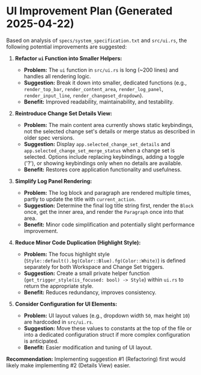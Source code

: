 # UI Improvement Plan (Generated 2025-04-22)

Based on analysis of `specs/system_specification.txt` and `src/ui.rs`, the
following potential improvements are suggested:

1. **Refactor `ui` Function into Smaller Helpers:**
   - **Problem:** The `ui` function in `src/ui.rs` is long (~200 lines) and
     handles all rendering logic.
   - **Suggestion:** Break it down into smaller, dedicated functions (e.g.,
     `render_top_bar`, `render_content_area`, `render_log_panel`,
     `render_input_line`, `render_changeset_dropdown`).
   - **Benefit:** Improved readability, maintainability, and testability.

2. **Reintroduce Change Set Details View:**
   - **Problem:** The main content area currently shows static keybindings, not
     the selected change set's details or merge status as described in older
     spec versions.
   - **Suggestion:** Display `app.selected_change_set_details` and
     `app.selected_change_set_merge_status` when a change set is selected.
     Options include replacing keybindings, adding a toggle ('?'), or showing
     keybindings only when no details are available.
   - **Benefit:** Restores core application functionality and usefulness.

3. **Simplify Log Panel Rendering:**
   - **Problem:** The log block and paragraph are rendered multiple times,
     partly to update the title with `current_action`.
   - **Suggestion:** Determine the final log title string first, render the
     `Block` once, get the inner area, and render the `Paragraph` once into that
     area.
   - **Benefit:** Minor code simplification and potentially slight performance
     improvement.

4. **Reduce Minor Code Duplication (Highlight Style):**
   - **Problem:** The focus highlight style
     (`Style::default().bg(Color::Blue).fg(Color::White)`) is defined separately
     for both Workspace and Change Set triggers.
   - **Suggestion:** Create a small private helper function
     (`get_trigger_style(is_focused: bool) -> Style`) within `ui.rs` to return
     the appropriate style.
   - **Benefit:** Reduces redundancy, improves consistency.

5. **Consider Configuration for UI Elements:**
   - **Problem:** UI layout values (e.g., dropdown width `50`, max height `10`)
     are hardcoded in `src/ui.rs`.
   - **Suggestion:** Move these values to constants at the top of the file or
     into a dedicated configuration struct if more complex configuration is
     anticipated.
   - **Benefit:** Easier modification and tuning of UI layout.

**Recommendation:** Implementing suggestion #1 (Refactoring) first would likely
make implementing #2 (Details View) easier.
